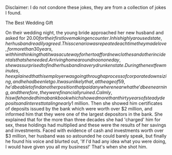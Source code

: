 Disclaimer: I do not condone these jokes, they are from a collection of jokes I found.

The Best Wedding Gift

On their wedding night, the young bride approached her new husband and asked for $20.00 for their first lovemaking encounter. In his highly aroused state, her husband readily agreed.
This scenario was repeated each time they made love, for more than 30 years, with him thinking that it was a cute way for her to afford new clothes and other incidentals that she needed. Arriving home around noon one day, she was surprised to find her husband in a very drunken state. During the next few minutes, he explained that his employer was going through a process of corporate downsizing, and he had been let go. It was unlikely that, at the age of 59, he'd be able to find another position that paid anywhere near what he'd been earning, and therefore, they were financially ruined. Calmly, his wife handed him a bank book which showed more than thirty years of steady deposits and interest totaling nearly$1 million. Then she showed him certificates of deposits issued by the bank which were worth over $2 million, and informed him that they were one of the largest depositors in the bank.
She explained that for the more than three decades she had 'charged' him for sex, these holdings had multiplied and these were the results of her savings and investments. Faced with evidence of cash and investments worth over $3 million, her husband was so astounded he could barely speak, but finally he found his voice and blurted out, 'If I'd had any idea what you were doing, I would have given you all my business!'
That's when she shot him.

